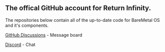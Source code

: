 ## The offical GitHub account for Return Infinity.

The repositories below contain all of the up-to-date code for BareMetal OS and it's components.

[GitHub Discussions](https://github.com/ReturnInfinity/BareMetal-OS/discussions) - Message board

[Discord](https://discord.gg/cP8T8yGguj) - Chat
